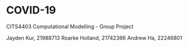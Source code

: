 # COVID-19
CITS4403 Computational Modelling - Group Project

Jayden Kur, 21988713
Roarke Holland, 21742366
Andrew Ha, 22246801
